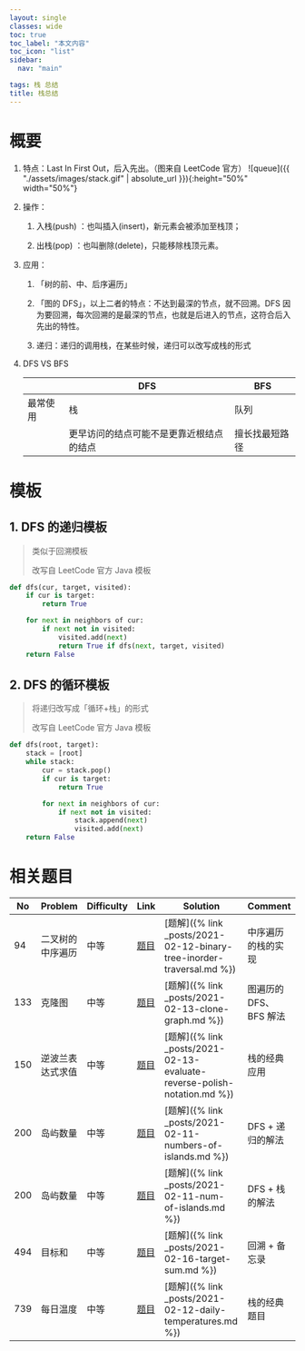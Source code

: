 ```yaml
---
layout: single
classes: wide
toc: true
toc_label: "本文内容"
toc_icon: "list"
sidebar:
  nav: "main"

tags: 栈 总结
title: 栈总结
---
```



# 概要


1. 特点：Last In First Out，后入先出。（图来自 LeetCode 官方）
   ![queue]({{ "./assets/images/stack.gif" | absolute_url }}){:height="50%" width="50%"}

2. 操作：
   1. 入栈(push) ：也叫插入(insert)，新元素会被添加至栈顶；
   
   2. 出栈(pop) ：也叫删除(delete)，只能移除栈顶元素。

3. 应用：
   1. 「树的前、中、后序遍历」
   
   2.  「图的 DFS」，以上二者的特点：不达到最深的节点，就不回溯。DFS 因为要回溯，每次回溯的是最深的节点，也就是后进入的节点，这符合后入先出的特性。
   
   3. 递归：递归的调用栈，在某些时候，递归可以改写成栈的形式

4. DFS VS BFS

    |          | DFS                                      | BFS            |
    | -------- | ---------------------------------------- | -------------- |
    | 最常使用 | 栈                                       | 队列           |
    |          | 更早访问的结点可能不是更靠近根结点的结点 | 擅长找最短路径 |


# 模板

## 1. DFS 的递归模板

> 类似于回溯模板
> 
> 改写自 LeetCode 官方 Java 模板

```python
def dfs(cur, target, visited):
    if cur is target:
        return True

    for next in neighbors of cur:
        if next not in visited:
            visited.add(next)
            return True if dfs(next, target, visited)
    return False
```

## 2. DFS 的循环模板

> 将递归改写成「循环+栈」的形式
> 
> 改写自 LeetCode 官方 Java 模板

```python
def dfs(root, target):
    stack = [root]
    while stack:
        cur = stack.pop()
        if cur is target:
            return True

        for next in neighbors of cur:
            if next not in visited:
                stack.append(next)
                visited.add(next)
    return False
```

# 相关题目


   | No  | Problem          | Difficulty | Link                                                                    | Solution                                                              | Comment            |
   | --- | ---------------- | ---------- | ----------------------------------------------------------------------- | --------------------------------------------------------------------- | ------------------ |
   | 94  | 二叉树的中序遍历 | 中等       | [题目](https://leetcode-cn.com/problems/binary-tree-inorder-traversal/) | [题解]({% link _posts/2021-02-12-binary-tree-inorder-traversal.md %}) | 中序遍历的栈的实现 |
   | 133  | 克隆图 | 中等       | [题目](https://leetcode-cn.com/problems/clone-graph/) | [题解]({% link _posts/2021-02-13-clone-graph.md %}) | 图遍历的 DFS、BFS 解法 |
   | 150  | 逆波兰表达式求值 | 中等       | [题目](https://leetcode-cn.com/problems/evaluate-reverse-polish-notation/) | [题解]({% link _posts/2021-02-13-evaluate-reverse-polish-notation.md %}) | 栈的经典应用 |
   | 200 | 岛屿数量         | 中等       | [题目](https://leetcode-cn.com/problems/number-of-islands/)             | [题解]({% link _posts/2021-02-11-numbers-of-islands.md %})            | DFS + 递归的解法   |
   | 200 | 岛屿数量         | 中等       | [题目](https://leetcode-cn.com/problems/number-of-islands/)             | [题解]({% link _posts/2021-02-11-num-of-islands.md %})                | DFS + 栈的解法     |
   | 494  | 目标和 | 中等       | [题目](https://leetcode-cn.com/problems/target-sum/) | [题解]({% link _posts/2021-02-16-target-sum.md %}) | 回溯 + 备忘录 |
   | 739  | 每日温度 | 中等       | [题目](https://leetcode-cn.com/problems/daily-temperatures/) | [题解]({% link _posts/2021-02-12-daily-temperatures.md %}) | 栈的经典题目 |

